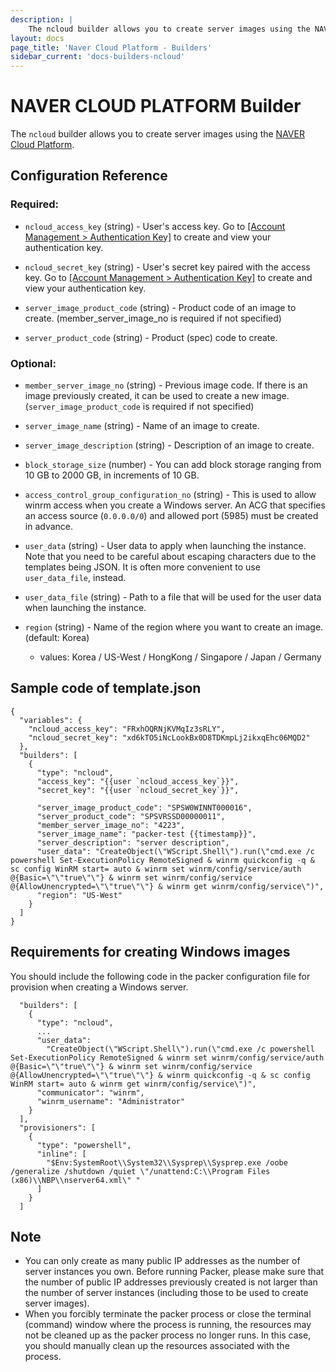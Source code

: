 ```yaml
---
description: |
    The ncloud builder allows you to create server images using the NAVER Cloud Platform.
layout: docs
page_title: 'Naver Cloud Platform - Builders'
sidebar_current: 'docs-builders-ncloud'
---
```


# NAVER CLOUD PLATFORM Builder

The `ncloud` builder allows you to create server images using the [NAVER Cloud
Platform](https://www.ncloud.com/).

## Configuration Reference

### Required:

-   `ncloud_access_key` (string) - User's access key. Go to [\[Account
    Management \> Authentication
    Key\]](https://www.ncloud.com/mypage/manage/authkey) to create and view
    your authentication key.

-   `ncloud_secret_key` (string) - User's secret key paired with the access
    key. Go to [\[Account Management \> Authentication
    Key\]](https://www.ncloud.com/mypage/manage/authkey) to create and view
    your authentication key.

-   `server_image_product_code` (string) - Product code of an image to create.
    (member\_server\_image\_no is required if not specified)

-   `server_product_code` (string) - Product (spec) code to create.

### Optional:

-   `member_server_image_no` (string) - Previous image code. If there is an
    image previously created, it can be used to create a new image.
    (`server_image_product_code` is required if not specified)

-   `server_image_name` (string) - Name of an image to create.

-   `server_image_description` (string) - Description of an image to create.

-   `block_storage_size` (number) - You can add block storage ranging from 10
    GB to 2000 GB, in increments of 10 GB.

-   `access_control_group_configuration_no` (string) - This is used to allow
    winrm access when you create a Windows server. An ACG that specifies an
    access source (`0.0.0.0/0`) and allowed port (5985) must be created in
    advance.

-   `user_data` (string) - User data to apply when launching the instance. Note
    that you need to be careful about escaping characters due to the templates
    being JSON. It is often more convenient to use `user_data_file`, instead.

-   `user_data_file` (string) - Path to a file that will be used for the user
    data when launching the instance.

-   `region` (string) - Name of the region where you want to create an image.
    (default: Korea)
    -   values: Korea / US-West / HongKong / Singapore / Japan / Germany


## Sample code of template.json

```
{
  "variables": {
    "ncloud_access_key": "FRxhOQRNjKVMqIz3sRLY",
    "ncloud_secret_key": "xd6kTO5iNcLookBx0D8TDKmpLj2ikxqEhc06MQD2"
  },
  "builders": [
    {
      "type": "ncloud",
      "access_key": "{{user `ncloud_access_key`}}",
      "secret_key": "{{user `ncloud_secret_key`}}",

      "server_image_product_code": "SPSW0WINNT000016",
      "server_product_code": "SPSVRSSD00000011",
      "member_server_image_no": "4223",
      "server_image_name": "packer-test {{timestamp}}",
      "server_description": "server description",
      "user_data": "CreateObject(\"WScript.Shell\").run(\"cmd.exe /c powershell Set-ExecutionPolicy RemoteSigned & winrm quickconfig -q & sc config WinRM start= auto & winrm set winrm/config/service/auth @{Basic=\"\"true\"\"} & winrm set winrm/config/service @{AllowUnencrypted=\"\"true\"\"} & winrm get winrm/config/service\")",
      "region": "US-West"
    }
  ]
}
```

## Requirements for creating Windows images

You should include the following code in the packer configuration file for
provision when creating a Windows server.

```
  "builders": [
    {
      "type": "ncloud",
      ...
      "user_data":
        "CreateObject(\"WScript.Shell\").run(\"cmd.exe /c powershell Set-ExecutionPolicy RemoteSigned & winrm set winrm/config/service/auth @{Basic=\"\"true\"\"} & winrm set winrm/config/service @{AllowUnencrypted=\"\"true\"\"} & winrm quickconfig -q & sc config WinRM start= auto & winrm get winrm/config/service\")",
      "communicator": "winrm",
      "winrm_username": "Administrator"
    }
  ],
  "provisioners": [
    {
      "type": "powershell",
      "inline": [
        "$Env:SystemRoot\\System32\\Sysprep\\Sysprep.exe /oobe /generalize /shutdown /quiet \"/unattend:C:\\Program Files (x86)\\NBP\\nserver64.xml\" "
      ]
    }
  ]
```

## Note

* You can only create as many public IP addresses as the number of server
  instances you own. Before running Packer, please make sure that the number of
  public IP addresses previously created is not larger than the number of
  server instances (including those to be used to create server images).
* When you forcibly terminate the packer process or close the terminal
  (command) window where the process is running, the resources may not be
  cleaned up as the packer process no longer runs. In this case, you should
  manually clean up the resources associated with the process.
